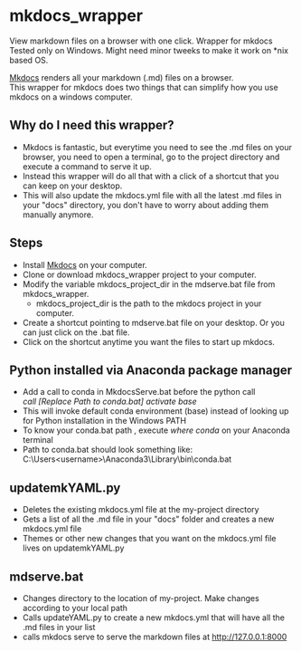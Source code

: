 # mkdocs_wrapper
View markdown files on a browser with one click. Wrapper for mkdocs
Tested only on Windows. Might need minor tweeks to make it work on \*nix based OS.

[Mkdocs](https://www.mkdocs.org/) renders all your markdown (.md) files on a browser.   
This wrapper for mkdocs does two things that can simplify how you use mkdocs on a windows computer.

## Why do I need this wrapper?

- Mkdocs is fantastic, but everytime you need to see the .md files on your browser, you need to open a terminal,
  go to the project directory and execute a command to serve it up.   
- Instead this wrapper will do all that with a click of a shortcut that you can keep on your desktop.  
- This will also update the mkdocs.yml file with all the latest .md files
  in your "docs" directory, you don't have to worry about adding them manually anymore. 

## Steps

- Install [Mkdocs](https://www.mkdocs.org/) on your computer.
- Clone or download mkdocs_wrapper project to your computer.
- Modify the variable mkdocs_project_dir in the mdserve.bat file from mkdocs_wrapper.
  + mkdocs_project_dir is the path to the mkdocs project in your computer.
- Create a shortcut pointing to mdserve.bat file on your desktop. Or you can just click on the .bat file.
- Click on the shortcut anytime you want the files to start up mkdocs.

## Python installed via Anaconda package manager

- Add a call to conda in MkdocsServe.bat before the python call  
     *call [Replace Path to conda.bat] activate base*
- This will invoke default conda environment (base) instead of looking up for Python installation in the Windows PATH
- To know your conda.bat path ,  execute *where conda* on your Anaconda terminal
- Path to conda.bat should look something like:  
  C:\Users\<username>\Anaconda3\Library\bin\conda.bat 

## updatemkYAML.py

- Deletes the existing mkdocs.yml file at the my-project directory
- Gets a list of all the .md file in your "docs" folder and creates a new mkdocs.yml file
- Themes or other new changes that you want on the mkdocs.yml file lives on updatemkYAML.py

## mdserve.bat

- Changes directory to the location of my-project. Make changes according to your local path
- Calls updateYAML.py to create a new mkdocs.yml that will have all the .md files in your list
- calls mkdocs serve to serve the markdown files at http://127.0.0.1:8000

